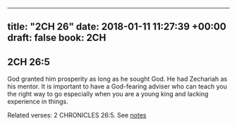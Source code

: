 
---
title: "2CH 26"
date: 2018-01-11 11:27:39 +00:00
draft: false
book: 2CH
---

## 2CH 26:5

God granted him prosperity as long as he sought God. He had Zechariah as his mentor. It is important to have a God-fearing adviser who can teach you the right way to go especially when you are a young king and lacking experience in things.

Related verses: 2 CHRONICLES 26:5. See [notes](https://my.bible.com/notes/2810301625397928804)

